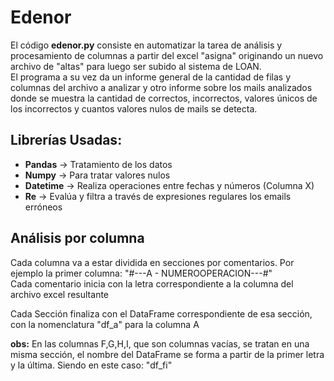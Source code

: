 # Edenor

El código **edenor.py** consiste en automatizar la tarea de análisis y procesamiento de columnas a partir del excel "asigna" originando un nuevo archivo de "altas" para luego ser subido al sistema de LOAN.  
El programa a su vez da un informe general de la cantidad de filas y columnas del archivo a analizar y otro informe sobre los mails analizados donde se muestra la cantidad de correctos, incorrectos, valores únicos de los incorrectos y cuantos valores nulos de mails se detecta. 

## Librerías Usadas:  
- **Pandas** &#8594; Tratamiento de los datos
- **Numpy** &#8594; Para tratar valores nulos
- **Datetime** &#8594; Realiza operaciones entre fechas y números (Columna X)
- **Re** &#8594; Evalúa y filtra a través de expresiones regulares los emails erróneos  

## Análisis por columna 
Cada columna va a estar dividida en secciones por comentarios. Por ejemplo la primer columna:
"#---A - NUMEROOPERACION---#"  
Cada comentario inicia con la letra correspondiente a la columna del archivo excel resultante  

Cada Sección finaliza con el DataFrame correspondiente de esa sección, con la nomenclatura "df_a" para la columna A  

**obs:** En las columnas F,G,H,I, que son columnas vacías, se tratan en una misma sección, el nombre del DataFrame se forma a partir de la primer letra y la última. Siendo en este caso: "df_fi"



